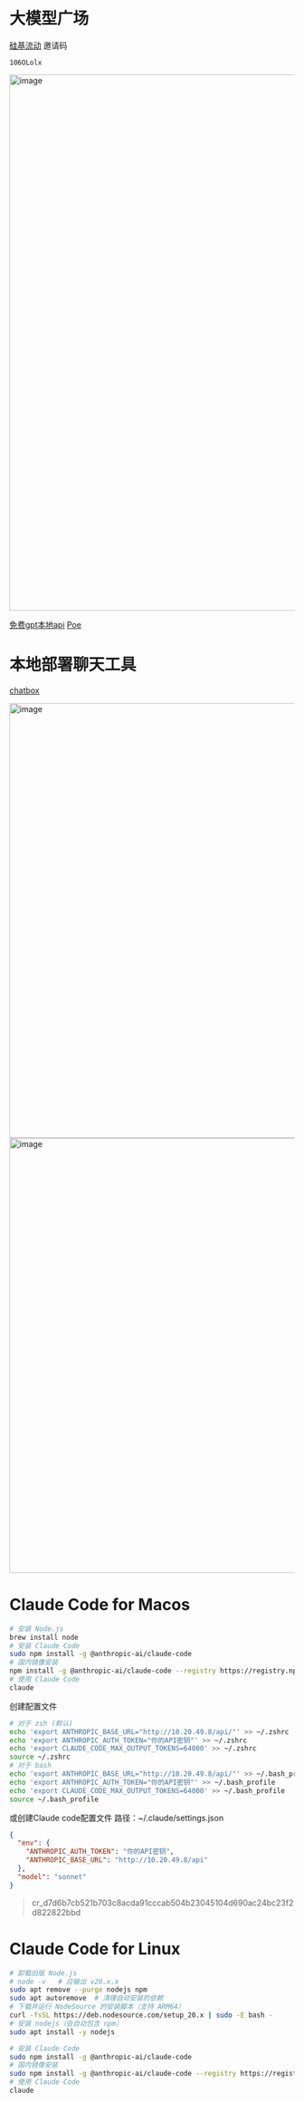 # 大模型广场
[硅基流动](https://cloud.siliconflow.cn/i/106OLolx)
邀请码
```
106OLolx
```
<img width="1418" height="947" alt="image" src="https://github.com/user-attachments/assets/3721f389-2d6a-4ab0-aeb1-46b56c17f53e" />

[免费gpt本地api](https://github.com/popjane/free_chatgpt_api)
[Poe](https://poe.com/)
# 本地部署聊天工具
[chatbox](https://chatboxai.app/zh)

<img width="1024" height="768" alt="image" src="https://github.com/user-attachments/assets/1b3f4d17-f6c9-477b-b642-5da3ecb370ca" />


<img width="1024" height="768" alt="image" src="https://github.com/user-attachments/assets/45c62fb5-7149-41fa-a670-58d8874679ae" />

# Claude Code for Macos
```bash
# 安装 Node.js
brew install node
# 安装 Claude Code
sudo npm install -g @anthropic-ai/claude-code
# 国内镜像安装
npm install -g @anthropic-ai/claude-code --registry https://registry.npmmirror.com
# 使用 Claude Code
claude
```
创建配置文件
```bash
# 对于 zsh (默认)
echo 'export ANTHROPIC_BASE_URL="http://10.20.49.8/api/"' >> ~/.zshrc
echo 'export ANTHROPIC_AUTH_TOKEN="你的API密钥"' >> ~/.zshrc
echo 'export CLAUDE_CODE_MAX_OUTPUT_TOKENS=64000' >> ~/.zshrc
source ~/.zshrc
# 对于 bash
echo 'export ANTHROPIC_BASE_URL="http://10.20.49.8/api/"' >> ~/.bash_profile
echo 'export ANTHROPIC_AUTH_TOKEN="你的API密钥"' >> ~/.bash_profile
echo 'export CLAUDE_CODE_MAX_OUTPUT_TOKENS=64000' >> ~/.bash_profile
source ~/.bash_profile
```
或创建Claude code配置文件
路径：~/.claude/settings.json
```json
{
  "env": {
    "ANTHROPIC_AUTH_TOKEN": "你的API密钥",
    "ANTHROPIC_BASE_URL": "http://10.20.49.8/api"
  },
  "model": "sonnet"
}
```
>cr_d7d6b7cb521b703c8acda91cccab504b23045104d690ac24bc23f2d822822bbd
# Claude Code for Linux
```bash
# 卸载旧版 Node.js
# node -v   # 应输出 v20.x.x
sudo apt remove --purge nodejs npm
sudo apt autoremove  # 清理自动安装的依赖
# 下载并运行 NodeSource 的安装脚本（支持 ARM64）
curl -fsSL https://deb.nodesource.com/setup_20.x | sudo -E bash -
# 安装 nodejs（会自动包含 npm）
sudo apt install -y nodejs

# 安装 Claude Code
sudo npm install -g @anthropic-ai/claude-code
# 国内镜像安装
sudo npm install -g @anthropic-ai/claude-code --registry https://registry.npmmirror.com
# 使用 Claude Code
claude
```
